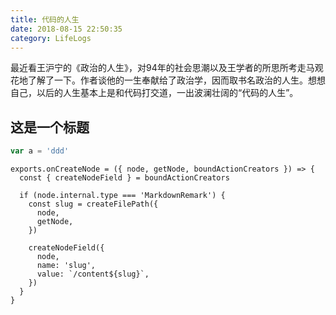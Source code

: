```yaml
---
title: 代码的人生
date: 2018-08-15 22:50:35
category: LifeLogs
---
```


最近看王沪宁的《政治的人生》，对94年的社会思潮以及王学者的所思所考走马观花地了解了一下。作者谈他的一生奉献给了政治学，因而取书名政治的人生。想想自己，以后的人生基本上是和代码打交道，一出波澜壮阔的“代码的人生”。

## 这是一个标题

```js
var a = 'ddd'
```

```js{1,4-6}
exports.onCreateNode = ({ node, getNode, boundActionCreators }) => {
  const { createNodeField } = boundActionCreators

  if (node.internal.type === 'MarkdownRemark') {
    const slug = createFilePath({
      node,
      getNode,
    })

    createNodeField({
      node,
      name: 'slug',
      value: `/content${slug}`,
    })
  }
}
```
